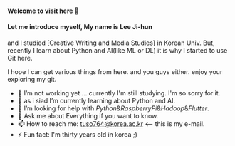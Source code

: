 #### Welcome to visit here  👋


#### Let me introduce myself, My name is **Lee Ji-hun**

and I studied [Creative Writing and Media Studies] in Korean Univ.
But, recently I learn about Python and AI(like ML or DL) it is why I started to use Git here.

I hope I can get various things from here. and you guys either.
enjoy your exploring my git. 

- 🔭 I’m not working yet ... currently I'm still studying. I'm so sorry for it.
- 🌱 as i siad I’m currently learning about Python and AI. 
- 🤔 I’m looking for help with *Python*&*RaspberryPi*&*Hadoop*&*Flutter*.
- 💬 Ask me about Everything if you want to know. 
- 📫 How to reach me: tuso764@korea.ac.kr <-- this is my e-mail. 
- ⚡ Fun fact: I'm thirty years old in korea ;)
